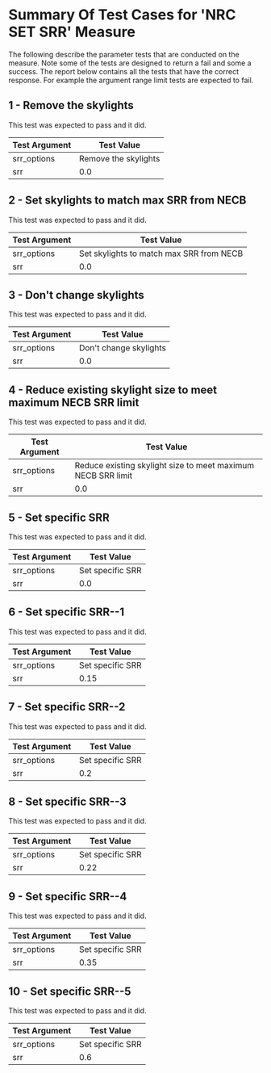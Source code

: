 # Summary Of Test Cases for 'NRC SET SRR' Measure
 
The following describe the parameter tests that are conducted on the measure. Note some of the 
tests are designed to return a fail and some a success. The report below contains all the tests that 
have the correct response. For example the argument range limit tests are expected to fail. 
 
## 1 - Remove the skylights
 
This test was expected to pass and it did.
 
| Test Argument | Test Value |
| ------------- | ---------- |
| srr_options |Remove the skylights |
| srr |0.0 |
 
## 2 - Set skylights to match max SRR from NECB
 
This test was expected to pass and it did.
 
| Test Argument | Test Value |
| ------------- | ---------- |
| srr_options |Set skylights to match max SRR from NECB |
| srr |0.0 |
 
## 3 - Don't change skylights
 
This test was expected to pass and it did.
 
| Test Argument | Test Value |
| ------------- | ---------- |
| srr_options |Don't change skylights |
| srr |0.0 |
 
## 4 - Reduce existing skylight size to meet maximum NECB SRR limit
 
This test was expected to pass and it did.
 
| Test Argument | Test Value |
| ------------- | ---------- |
| srr_options |Reduce existing skylight size to meet maximum NECB SRR limit |
| srr |0.0 |
 
## 5 - Set specific SRR
 
This test was expected to pass and it did.
 
| Test Argument | Test Value |
| ------------- | ---------- |
| srr_options |Set specific SRR |
| srr |0.0 |
 
## 6 - Set specific SRR--1
 
This test was expected to pass and it did.
 
| Test Argument | Test Value |
| ------------- | ---------- |
| srr_options |Set specific SRR |
| srr |0.15 |
 
## 7 - Set specific SRR--2
 
This test was expected to pass and it did.
 
| Test Argument | Test Value |
| ------------- | ---------- |
| srr_options |Set specific SRR |
| srr |0.2 |
 
## 8 - Set specific SRR--3
 
This test was expected to pass and it did.
 
| Test Argument | Test Value |
| ------------- | ---------- |
| srr_options |Set specific SRR |
| srr |0.22 |
 
## 9 - Set specific SRR--4
 
This test was expected to pass and it did.
 
| Test Argument | Test Value |
| ------------- | ---------- |
| srr_options |Set specific SRR |
| srr |0.35 |
 
## 10 - Set specific SRR--5
 
This test was expected to pass and it did.
 
| Test Argument | Test Value |
| ------------- | ---------- |
| srr_options |Set specific SRR |
| srr |0.6 |
 
